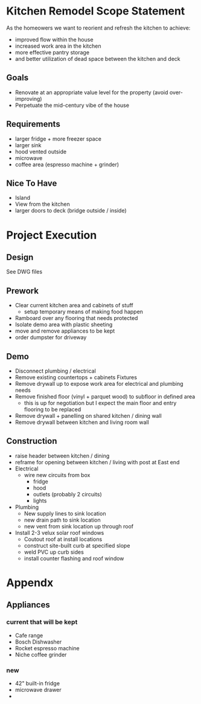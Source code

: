 # Kitchen Remodel Scope Statement
As the homeowers we want to reorient and refresh the kitchen to achieve:
* improved flow within the house
* increased work area in the kitchen
* more effective pantry storage
* and better utilization of dead space between the kitchen and deck

## Goals
* Renovate at an appropriate value level for the property (avoid over-improving)
* Perpetuate the mid-century vibe of the house

## Requirements
* larger fridge + more freezer space
* larger sink
* hood vented outside
* microwave
* coffee area (espresso machine + grinder)

## Nice To Have
* Island
* View from the kitchen
* larger doors to deck (bridge outside / inside)

# Project Execution
## Design
See DWG files

## Prework
* Clear current kitchen area and cabinets of stuff
  - setup temporary means of making food happen
* Ramboard over any flooring that needs protected
* Isolate demo area with plastic sheeting
* move and remove appliances to be kept
* order dumpster for driveway

## Demo
* Disconnect plumbing / electrical
* Remove existing countertops + cabinets Fixtures
* Remove drywall up to expose work area for electrical and plumbing needs
* Remove finished floor (vinyl + parquet wood) to subfloor in defined area
  - this is up for negotiation but I expect the main floor and entry flooring to be replaced
* Remove drywall + panelling on shared kitchen / dining wall
* Remove drywall between kitchen and living room wall

## Construction
* raise header between kitchen / dining
* reframe for opening between kitchen / living with post at East end
* Electrical
  - wire new circuits from box
    - fridge
    - hood
    - outlets (probably 2 circuits)
    - lights
* Plumbing
  - New supply lines to sink location
  - new drain path to sink location
  - new vent from sink location up through roof
* Install 2-3 velux solar roof windows
  - Coutout roof at install locations
  - construct site-built curb at specified slope
  - weld PVC up curb sides
  - install counter flashing and roof window




# Appendx

## Appliances
### current that will be kept
* Cafe range
* Bosch Dishwasher
* Rocket espresso machine
* Niche coffee grinder
### new
* 42" built-in fridge
* microwave drawer
* 

